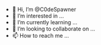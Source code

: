 - 👋 Hi, I’m @C0deSpawner
- 👀 I’m interested in ...
- 🌱 I’m currently learning ...
- 💞️ I’m looking to collaborate on ...
- 📫 How to reach me ...

<!---
C0deSpawner/C0deSpawner is a ✨ special ✨ repository because its `README.md` (this file) appears on your GitHub profile.
You can click the Preview link to take a look at your changes.
--->
